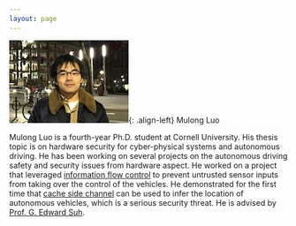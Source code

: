 ```yaml
---
layout: page
---
```

[![photo](/fig/boston_small2.jpg)](/fig/boston.jpg){: .align-left}
Mulong Luo


Mulong Luo is a fourth-year Ph.D. student at Cornell University. His thesis topic is on hardware security for cyber-physical systems and autonomous driving. He has been working on several projects on the autonomous driving safety and security issues from hardware aspect. He worked on a project that leveraged [information flow control](pub/ifc-cpsspc2018.pdf) to prevent untrusted sensor inputs from taking over the control of the vehicles. He demonstrated for the first time that [cache side channel](pub/sec20-luo.pdf) can be used to infer the location of autonomous vehicles, which is a serious security threat. He is advised by [Prof. G. Edward Suh](https://tsg.ece.cornell.edu/people/g-edward-suh/).

